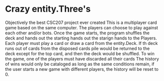 # Crazy entity.Three's
Objectively the best CSC207 project ever created
This is a multiplayer card game based on the same computer.
The players can choose to play against each other and/or bots.
Once the game starts, the program shuffles the deck and hands out the starting hands out the starign hands to the Players.
Each player must play a card or draw a card from the entity.Deck. 
If th deck runs out of cards from the disposed cards pile would be returned to the deck except for the top card, and then
the deck would be shuffled.  To win the game, one of the players must have discarded all their cards
The history of wins would only be cataloged as long as the same conditions remain, if the user starts a new game with different players, the history will be reset to 0.
